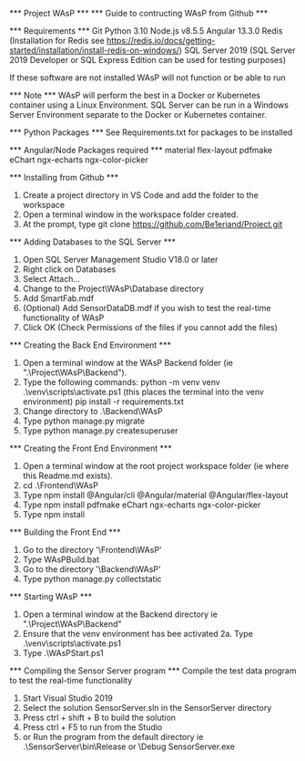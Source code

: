 *** Project WAsP ***
*** Guide to contructing WAsP from Github ***

*** Requirements ***
Git
Python 3.10
Node.js v8.5.5
Angular 13.3.0
Redis (Installation for Redis see https://redis.io/docs/getting-started/installation/install-redis-on-windows/)
SQL Server 2019 (SQL Server 2019 Developer or SQL Express Edition can be used for testing purposes)

If these software are not installed WAsP will not function or be able to run

*** Note ***
WAsP will perform the best in a Docker or Kubernetes container using a Linux Environment. SQL Server can be run in a Windows Server Environment separate to the Docker or Kubernetes container.


*** Python Packages ***
See Requirements.txt for packages to be installed

*** Angular/Node Packages required ***
material
flex-layout
pdfmake
eChart
ngx-echarts
ngx-color-picker

*** Installing from Github ***
1. Create a project directory in VS Code and add the folder to the workspace
2. Open a terminal window in the workspace folder created.
3. At the prompt, type git clone https://github.com/Be1eriand/Project.git

*** Adding Databases to the  SQL Server  ***
1. Open SQL Server Management Studio V18.0 or later
2. Right click on Databases
3. Select Attach...
4. Change to the Project\WAsP\Database directory
5. Add SmartFab.mdf
6. (Optional) Add SensorDataDB.mdf if you wish to test the real-time functionality of WAsP
7. Click OK (Check Permissions of the files if you cannot add the files)

*** Creating the Back End Environment ***
1. Open a terminal window at the WAsP Backend folder (ie ".\Project\WAsP\Backend\").
2. Type the following commands:
    python -m venv venv
    .\venv\scripts\activate.ps1 (this places the terminal into the venv environment)
    pip install -r requirements.txt
3. Change directory to .\Backend\WAsP
4. Type python manage.py migrate
5. Type python manage.py createsuperuser

*** Creating the Front End Environment ***
1. Open a terminal window at the root project workspace folder (ie where this Readme.md exists).
2. cd .\Frontend\WAsP
2. Type npm install @Angular/cli @Angular/material @Angular/flex-layout
3. Type npm install pdfmake eChart ngx-echarts ngx-color-picker
4. Type npm install

*** Building the Front End ***
1. Go to the directory '\Frontend\WAsP'
2. Type WAsPBuild.bat
3. Go to the directory '\Backend\WAsP'
4. Type python manage.py collectstatic

*** Starting WAsP ***
1. Open a terminal window at the Backend directory ie ".\Project\WAsP\Backend\"
2. Ensure that the venv environment has bee activated
    2a. Type .\venv\scripts\activate.ps1
3. Type .\WAsPStart.ps1


*** Compiling the Sensor Server program ***
Compile the test data program to test the real-time functionality
1. Start Visual Studio 2019
2. Select the solution SensorServer.sln in the SensorServer directory
3. Press ctrl + shift + B to build the solution
4. Press ctrl + F5 to run from the Studio 
5. or Run the program from the default directory
    ie .\SensorServer\bin\Release or \Debug
    SensorServer.exe